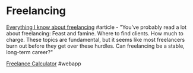 # Freelancing

[Everything I know about freelancing](https://andyadams.org/everything-i-know-about-freelancing/?utm_source=hackernewsletter&utm_medium=email&utm_term=fav) \#article - "You’ve probably read a lot about freelancing: Feast and famine. Where to find clients. How much to charge. These topics are fundamental, but it seems like most freelancers burn out before they get over these hurdles. Can freelancing be a stable, long-term career?"

[Freelance Calculator](https://coda.io/d/Freelance-Calculator_d3pNCKfmeS8/Intro_su3tG?viewMode=play#_luOWJ) \#webapp



